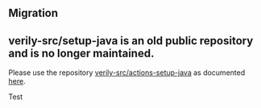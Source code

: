 ## Migration

## verily-src/setup-java is an old public repository and is no longer maintained.

Please use the repository
[verily-src/actions-setup-java](https://github.com/verily-src/actions-setup-java) as
documented
[here](https://g3doc.corp.google.com/company/teams/verily/software/handbook/github/guides/continuous_integration.md#build-and-push-docker-image).

Test
